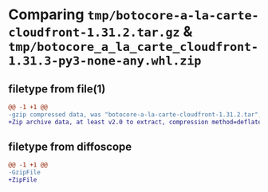 # Comparing `tmp/botocore-a-la-carte-cloudfront-1.31.2.tar.gz` & `tmp/botocore_a_la_carte_cloudfront-1.31.3-py3-none-any.whl.zip`

## filetype from file(1)

```diff
@@ -1 +1 @@
-gzip compressed data, was "botocore-a-la-carte-cloudfront-1.31.2.tar", last modified: Wed Jul 12 01:44:17 2023, max compression
+Zip archive data, at least v2.0 to extract, compression method=deflate
```

## filetype from diffoscope

```diff
@@ -1 +1 @@
-GzipFile
+ZipFile
```

